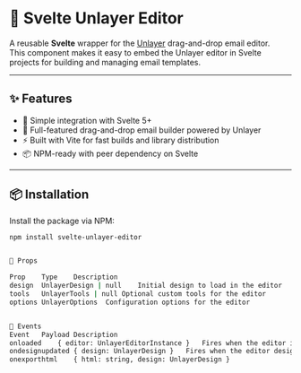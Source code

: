 # 📧 Svelte Unlayer Editor

A reusable **Svelte** wrapper for the [Unlayer](https://unlayer.com) drag-and-drop email editor.  
This component makes it easy to embed the Unlayer editor in Svelte projects for building and managing email templates.

---

## ✨ Features
- 🧩 Simple integration with Svelte 5+  
- 🎨 Full-featured drag-and-drop email builder powered by Unlayer  
- ⚡ Built with Vite for fast builds and library distribution  
- 📦 NPM-ready with peer dependency on Svelte  

---

## 📦 Installation
Install the package via NPM:

```bash
npm install svelte-unlayer-editor


📝 Props

Prop	Type	Description
design	UnlayerDesign | null	Initial design to load in the editor
tools	UnlayerTools | null	Optional custom tools for the editor
options	UnlayerOptions	Configuration options for the editor


📢 Events
Event	Payload	Description
onloaded	{ editor: UnlayerEditorInstance }	Fires when the editor is initialized and ready
ondesignupdated	{ design: UnlayerDesign }	Fires when the editor design changes
onexporthtml	{ html: string, design: UnlayerDesign }
